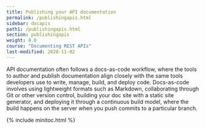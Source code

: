 ```yaml
---
title: Publishing your API documentation
permalink: /publishingapis.html
sidebar: docapis
path1: /publishingapis.html
section: publishingapis
weight: 8.0
course: "Documenting REST APIs"
last-modified: 2020-11-02
---
```


API documentation often follows a docs-as-code workflow, where the tools to author and publish documentation align closely with the same tools developers use to write, manage, build, and deploy code. Docs-as-code involves using lightweight formats such as Markdown, collaborating through Git or other version control, building your doc site with a static site generator, and deploying it through a continuous build model, where the build happens on the server when you push commits to a particular branch.

{% include minitoc.html %}
